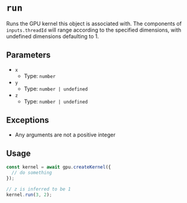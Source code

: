 # `run`

Runs the GPU kernel this object is associated with. The components of `inputs.threadId` will range according to the specified dimensions, with undefined dimensions defaulting to 1.

## Parameters

- `x`
  - Type: `number`
- `y`
  - Type: `number | undefined`
- `z`
  - Type: `number | undefined`

## Exceptions

- Any arguments are not a positive integer

## Usage

```ts
const kernel = await gpu.createKernel({
  // do something
});

// z is inferred to be 1
kernel.run(3, 2);
```
